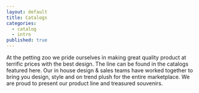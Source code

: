 ```yaml
---
layout: default
title: Catalogs
categories:
  - catalog
  - intro
published: true
---
```


At the petting zoo we pride ourselves in making great quality product at terrific prices with the best design. The line can be found in the catalogs featured here. Our in house design & sales teams have worked together to bring you design, style and on trend plush  for the entire  marketplace. We are proud to present our product line and treasured souvenirs.
